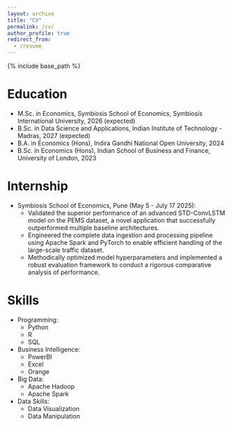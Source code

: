 ```yaml
---
layout: archive
title: "CV"
permalink: /cv/
author_profile: true
redirect_from:
  - /resume
---
```


{% include base_path %}

Education
======
* M.Sc. in Economics, Symbiosis School of Economics, Symbiosis International University, 2026 (expected)
* B.Sc. in Data Science and Applications, Indian Institute of Technology - Madras, 2027 (expected)
* B.A. in Economics (Hons), Indira Gandhi National Open University, 2024
* B.Sc. in Economics (Hons), Indian School of Business and Finance, University of London, 2023

Internship
======
* Symbiosis School of Economics, Pune (May 5 - July 17 2025): 
  * Validated the superior performance of an advanced STD-ConvLSTM model on the PEMS dataset, a novel application that successfully outperformed multiple baseline architectures.
  * Engineered the complete data ingestion and processing pipeline using Apache Spark and PyTorch to enable efficient handling of the large-scale traffic dataset.
  * Methodically optimized model hyperparameters and implemented a robust evaluation framework to conduct a rigorous comparative analysis of performance.
  
Skills
======
* Programming:
    * Python
    * R
    * SQL
* Business Intelligence:
    * PowerBI
    * Excel
    * Orange
* Big Data:
    * Apache Hadoop
    * Apache Spark
* Data Skills:
    * Data Visualization
    * Data Manipulation